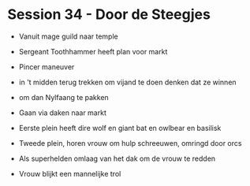 # Session 34 - Door de Steegjes

- Vanuit mage guild naar temple
- Sergeant Toothhammer heeft plan voor markt

- Pincer maneuver
- in 't midden terug trekken om vijand te doen denken dat ze winnen
- om dan Nylfaang te pakken

- Gaan via daken naar markt
- Eerste plein heeft dire wolf en giant bat en owlbear en basilisk

- Tweede plein, horen vrouw om hulp schreeuwen, omringd door orcs
- Als superhelden omlaag van het dak om de vrouw te redden
- Vrouw blijkt een mannelijke trol
